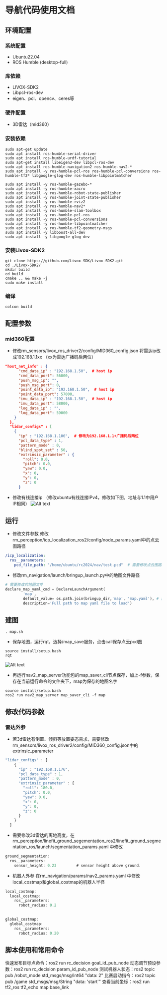 # 导航代码使用文档

## 环境配置

### 系统配置

- Ubuntu22.04
- ROS Humble (desktop-full)

### 库依赖

- LIVOX-SDK2
- Libpcl-ros-dev
- eigen、pcl、opencv、ceres等 

### 硬件配置

- 3D雷达（mid360）

### 安装依赖

```shell
sudo apt-get update
sudo apt install ros-humble-serial-driver
sudo apt install ros-humble-urdf-tutorial
sudo apt-get install libeigen3-dev libpcl-ros-dev
sudo apt install ros-humble-navigation2 ros-humble-nav2-*
sudo apt install -y ros-humble-pcl-ros ros-humble-pcl-conversions ros-humble-tf2* libgoogle-glog-dev ros-humble-libpointmatcher

sudo apt install -y ros-humble-gazebo-*
sudo apt install -y ros-humble-xacro
sudo apt install -y ros-humble-robot-state-publisher
sudo apt install -y ros-humble-joint-state-publisher
sudo apt install -y ros-humble-rviz2
sudo apt install -y ros-humble-nav2*
sudo apt install -y ros-humble-slam-toolbox
sudo apt install -y ros-humble-pcl-ros
sudo apt install -y ros-humble-pcl-conversions
sudo apt install -y ros-humble-libpointmatcher
sudo apt install -y ros-humble-tf2-geometry-msgs
sudo apt install -y libboost-all-dev
sudo apt install -y libgoogle-glog-dev
```

### 安装Livox-SDK2

```shell
git clone https://github.com/Livox-SDK/Livox-SDK2.git
cd ./Livox-SDK2/
mkdir build
cd build
cmake .. && make -j
sudo make install
```

### 编译

```shell
colcon build
```

## 配置参数

### mid360配置

- 修改rm_sensors/livox_ros_driver2/config/MID360_config.json
将雷达ip改成192.168.1.1xx   （xx为雷达广播码后两位）

```json
"host_net_info" : {
      "cmd_data_ip" : "192.168.1.50",  # host ip
      "cmd_data_port": 56000,
      "push_msg_ip": "",
      "push_msg_port": 0,
      "point_data_ip": "192.168.1.50",  # host ip
      "point_data_port": 57000,
      "imu_data_ip" : "192.168.1.50",  # host ip
      "imu_data_port": 58000,
      "log_data_ip" : "",
      "log_data_port": 59000
    }
  },
  "lidar_configs" : [
    {
      "ip" : "192.168.1.106",  # 修改为192.168.1.1+广播码后两位
      "pcl_data_type" : 1,
      "pattern_mode" : 0,
      "blind_spot_set" : 50,
      "extrinsic_parameter" : {
        "roll": 0.0,
        "pitch": 0.0,
        "yaw": 0.0,
        "x": 0,
        "y": 0,
        "z": 0
      }
```

- 修改有线连接ip
（修改ubuntu有线连接IPv4，修改如下图，地址与1.1中用户IP相同）
![Alt text](doc/3.png)

## 运行

- 修改文件参数
修改rm_perception/icp_localization_ros2/config/node_params.yaml中的点云图路径

```yaml
/icp_localization:
  ros__parameters:
    pcd_file_path: "/home/ubuntu/rc2024/nav/test.pcd"  # 需要修改点云图路径
```

- 修改rm_navigation/launch/bringup_launch.py中的地图文件路径

```py
# 需要修改的地图文件
declare_map_yaml_cmd = DeclareLaunchArgument(
        'map',
        default_value= os.path.join(bringup_dir,'map', 'map.yaml'), # 需要修改yaml文件
        description='Full path to map yaml file to load')
```

## 建图

```shell
. map.sh
```

- 保存地图，运行rqt，选择/map_save服务，点击call保存点云pcd图

```shell
source install/setup.bash
rqt
```

![Alt text](doc/2.png)

- 再运行nav2_map_server功能包的map_saver_cli节点保存，加上-f参数，保存在当前运行命令的文件夹下，map为保存的地图名字

```shell
source install/setup.bash
ros2 run nav2_map_server map_saver_cli -f map
```

## 修改代码参数

### 雷达外参

- 若3d雷达有倒置、倾斜等放置姿态需求，需要修改rm_sensors/livox_ros_driver2/config/MID360_config.json中的extrinsic_parameter

```js
"lidar_configs" : [
    {
      "ip" : "192.168.1.176",
      "pcl_data_type" : 1,
      "pattern_mode" : 0,
      "extrinsic_parameter" : {
        "roll": 180.0,
        "pitch": 0.0,
        "yaw": 0.0,
        "x": 0,
        "y": 0,
        "z": 0
      }
    }
  ]
```

- 需要修改3d雷达的离地高度，在rm_perception/linefit_ground_segementation_ros2/linefit_ground_segmentation_ros/launch/segmentation_params.yaml 中修改

```js
ground_segmentation:
  ros__parameters:
    sensor_height: 0.23         # sensor height above ground.

```

- 机器人外参
在rm_navigation/params/nav2_params.yaml 中修改local_costmap和global_costmap的机器人半径

```js
local_costmap:
  local_costmap:
    ros__parameters:
      robot_radius: 0.2
      
      
global_costmap:
  global_costmap:
    ros__parameters:
      robot_radius: 0.20
```

## 脚本使用和常用命令

快速发布目标点命令：ros2 run rc_decision goal_id_pub_node
动态调节预设参数：ros2 run rc_decision param_id_pub_node
测试机器人状态：ros2 topic pub /robot_mode std_msgs/msg/Int64 "data: 2"
比赛启动指令：ros2 topic pub /game std_msgs/msg/String "data: 'start'"
查看当前坐标：ros2 run tf2_ros tf2_echo map base_link